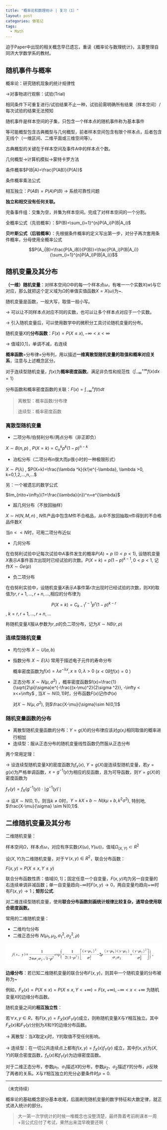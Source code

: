 ```yaml
---
title: "概率论和数理统计 | 复习（1）"
layout: post
categories: 做笔记
tags:
  - Math
---
```


迫于Paper中出现的相关概念早已遗忘，重读《概率论与数理统计》，主要整理自同济大学数学系的教材。

<!-- more -->

## 随机事件与概率

概率论：研究随机现象的统计规律性

->对事物进行观察：试验(Trial)

相同条件下可重复进行/试验结果不止一种，试验前需明确所有结果（样本空间）/每次试验的结果无法预知

随机事件是样本空间的子集，只包含一个样本点的随机事件称为基本事件

等可能概型包含古典概型与几何概型，前者样本空间包含有限个样本点，后者包含无线个（一维区间、二维平面或三维空间等）。

古典概型的关键在于样本空间及事件A中的样本点个数。

几何概型->计算机模拟->蒙特卡罗方法

条件概率$P(B|A)=\frac{P(AB)}{P(A)}$

条件概率乘法公式

相互独立：$P(AB)=P(A)P(B)$ -> 系统可靠性问题

**独立和相交没有任何关联。**

完备事件组：交集为空，并集为样本空间。完成了对样本空间的一个分割。

全概率公式（先验概率）：$P(B)=\sum_{i=1}^{n}P(A_i)P(B|A_i)$

**贝叶斯公式（后验概率）**：先根据条件概率的定义写出第一步，对分子再次套用条件概率，分母使用全概率公式

$$P(A_i|B)=\frac{P(A_iB)}{P(B)}=\frac{P(A_i)P(B|A_i)}{\sum_{i=1}^{n}P(A_i)P(B|A_i)}$$

## 随机变量及其分布

**（一维）随机变量**：对样本空间$\Omega$中的每一个样本点$\omega$，有唯一一个实数$X(w)$与它对应，那么就把这个定义域为$\Omega$的单值实值函数$X=X(\omega)$为~.

随机变量是函数，一般大写，取值一般小写。

-> 可以让不同样本点对应不同的实数，也可以让多个样本点对应于一个实数。

-> 引入随机变量后，可以使用数学中的微积分工具讨论随机变量的分布。

随机变量$X$的**分布函数**：$F(x)=P(X\leq x), -\infty <x<\infty$ 

-> 值域[0,1]，单调不减，右连续

**概率函数**=分布律=分布列，用以描述**一维离散型随机变量的取值和概率对应关系**，注意与上述概念区分。

对于连续型随机变量，$f(x)$为**概率密度函数**。满足非负性和规范性（$\int_{-\infty}^{+\infty} f(x)dx=1$）

分布函数和概率密度函数的关联：$F(x)=\int_{-\infty}^xf(t)dt$  

> 离散型：概率函数/分布律
>
> 连续型：概率密度函数

### 离散型随机变量

* 二项分布/伯努利分布/两点分布（非正即负）

$X\sim B(n,p)$ , $P(X=k)=C_n^kp^k(1-p)^{n-k}$

* 泊松分布（二项分布n很大而p很小时的一种极限形式）

$X\sim P(\lambda)$ , $P(X=k)=\frac{\lambda ^k}{k!}e^{-\lambda}, \lambda >0, k=0,1,2,...,n,...$

另：一个被遗忘的数学公式

$lim_{n\to+\infty}(1+\frac{\lambda}{n})^n=e^{\lambda}$  

* 超几何分布（不放回抽样）

$X\sim H(N,M,n)$ , $N$件产品中包含$M$件不合格品，从中不放回抽取$n$件得到的不合格品件数$X$

当$n<<N$时，可用二项分布近似

* 几何分布

在伯努利试验中记每次试验中$A$事件发生的概率$P(A)=p\ (0<p<1)$, 设随机变量$X$表示$A$事件首次出现时已经试验的次数。$P(X=k)=p(1-p)^{k-1}, 0<p<1$, 记作$X\sim Ge(p)$ 

* 负二项分布

在伯努利实验中，设随机变量$X$表示$A$事件第$r$次出现时已经试验的次数，则$X$的取值为$r,r+1,...,r+n,...$,相应的分布律为

$$P(X=k)=C_{k-1}^{r-1} p^r (1-p)^{k-r}$$, $k=r,r+1,...,r+n,...$

称随机变量$X$服从参数为$r,p$的负二项分布，记为$X\sim NB(r,p)$

### 连续型随机变量

* 均匀分布 $X\sim U(a,b)$ 

* 指数分布 $X\sim E(\lambda)$ 常用于描述电子元件的寿命分布

  概率密度函数为$f(x)=\lambda e^{-\lambda x}, x\geq 0, \lambda >0$ ($x<0$时$f(x) = 0$ )

* 正态分布 $X\sim N(\mu, \sigma ^2)$ ，概率密度函数$f(x)=\frac{1}{\sqrt{2\pi}\sigma}e^{-\frac{(x-\mu)^2}{2\sigma ^2}}, -\infty < x<+\infty$ , 当$X\sim N(0,1)$时，分布函数$F(x)$记作$\Phi(x)$

  对$X\sim N(\mu,\sigma^2)$, 则$\frac{X-\mu}{\sigma}\sim N(0,1)$

### 随机变量函数的分布

* 离散型随机变量函数的分布：$Y=g(X)$的分布律应该对$g(x_i)$相同取值的概率进行相加
* 连续型：服从正态分布的随机变量线性函数仍然服从正态分布

两个常用定理：

-> 设连续型随机变量X的密度函数为$f_x(x)$, $Y=g(X)$是连续型随机变量，若$y=g(x)$为严格单调函数，$x=g^{-1}(y)$为相应的反函数，且为可导函数，则$Y=g(X)$的密度函数为

$f_Y(y)=f_X(g^{-1}(y))·\mid g^{-1}(y)'\mid$

-> 设$X\sim N(0,1)$，则当$k\neq 0$时，$Y=kX+b\sim N(k\mu +b, k^2\sigma ^2)$, 特别地, $\frac{X-\mu}{\sigma} \sim N(0,1)$.

## 二维随机变量及其分布

二维随机变量：

样本空间$\Omega$，样本点$\omega$，对应有序实数$(X(\omega),Y(\omega))$，值域$\Omega_{(X,Y)} \subset R^2$

设$(X,Y)$为二维随机变量，对于$\forall (x,y)\in R^2$，联合分布函数：

$F(x,y)=P(X\leq x, Y\leq y)$

联合分布函数性质：值域$[0,1]$；固定任意一个自变量，$F(x,y)$均为另一自变量的右连续单调非减函数；单一自变量趋向$-\infty$时$F(x,y)\to 0$，两自变量均趋向$+\infty$时有$F(x,y)\to 1$；**矩形公式**.

对二维连续型随机变量，使用**联合分布函数刻画统计规律比较复杂，通常会使用联合密度函数。**

常用的二维随机变量：

* 二维均匀分布
* 二维正态分布 $N(\mu_1,\mu_2, \sigma_1^2,\sigma_2^2,\rho)$

![](https://github.com/HusterHope/blogimage/raw/master/20200926-1.png)

**边缘分布**：若已知二维随机变量的联合分布$F(x,y)$，则其中一个随机变量的分布被称为~

例如，$F_X(x)=P(X\leq x)=P(X\leq x, Y<+\infty)=F(x, +\infty), -\infty <x<+\infty$ 为随机变量$X$的边缘分布函数。

随机变量之间的**相互独立性**：

若$\forall x,y \in R$，有$F(x,y)=F_X(x)F_Y(y)$成立，则称随机变量$X$与$Y$相互独立。其中$F_X(x)$和$F_Y(y)$分别为$X$和$Y$的边缘分布函数。

-> 离散型：当$X$取定$x_i$时，$Y$的取值不受任何影响。

-> 连续型：在一切公共连续点上都有$f(x,y)=f_X(x)f_Y(y)$ 成立，其中$f(x,y)$为$(X,Y)$的联合密度函数，$f_X(x)$和$f_Y(y)$为边缘密度函数。

对于二维正态分布，参数$\mu_1$、$\sigma_1$描述$X$的分布，参数$\mu_2$、$\sigma_2$描述$Y$的分布，$\rho$反映了两者的关系。$X$与$Y$相互独立的充分必要条件时$\rho=0$.

---

（未完待续）

概率论的基础概念部分基本收尾，后面刷完随机变量的数字特征和大数定律，就正式进入统计的部分。

> 大一第一次学统计的时候一堆概念也没整清楚，最终靠着考前刷课本一周+背公式应付了考试，果然出来混早晚要还啊（